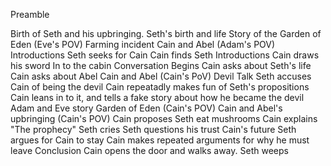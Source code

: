 Preamble

Birth of Seth and his upbringing.
    Seth's birth and life
    Story of the Garden of Eden (Eve's POV)
    Farming incident
    Cain and Abel (Adam's POV)
Introductions
    Seth seeks for Cain
    Cain finds Seth
    Introductions
    Cain draws his sword
    In to the cabin
Conversation Begins
    Cain asks about Seth's life
    Cain asks about Abel
    Cain and Abel (Cain's PoV)
Devil Talk
    Seth accuses Cain of being the devil
    Cain repeatadly makes fun of Seth's propositions
    Cain leans in to it, and tells a fake story about how he became the devil
Adam and Eve story
    Garden of Eden (Cain's POV)
    Cain and Abel's upbringing (Cain's POV)
    Cain proposes Seth eat mushrooms
Cain explains "The prophecy"
Seth cries
    Seth questions his trust
    Cain's future
    Seth argues for Cain to stay
    Cain makes repeated arguments for why he must leave
Conclusion
    Cain opens the door and walks away.
    Seth weeps

